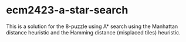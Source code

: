 # ecm2423-a-star-search


This is a solution for the 8-puzzle using A* search using the Manhattan distance heuristic and the Hamming distance (misplaced tiles) heuristic. 
